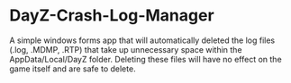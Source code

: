 # DayZ-Crash-Log-Manager

A simple windows forms app that will automatically deleted the log files (.log, .MDMP, .RTP) that take up unnecessary space within the AppData/Local/DayZ folder. Deleting these files will have no effect on the game itself and are safe to delete.

